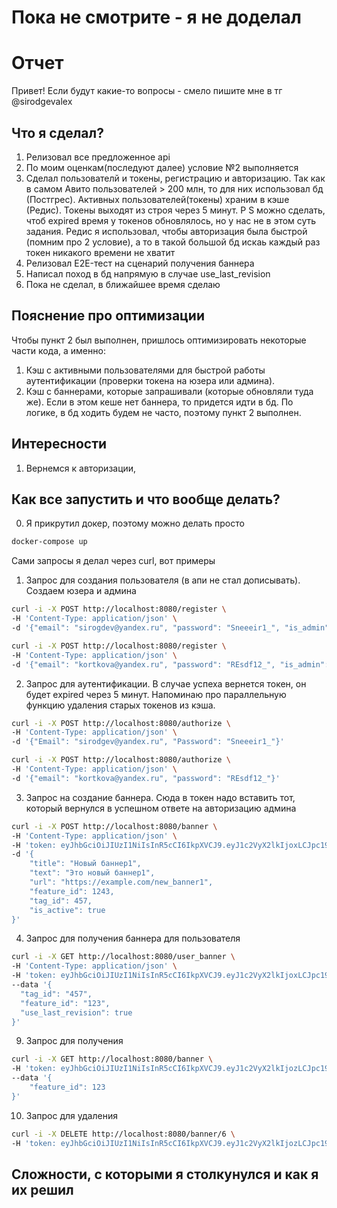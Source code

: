 # Пока не смотрите - я не доделал

# Отчет

Привет!
Если будут какие-то вопросы - смело пишите мне в тг @sirodgevalex

## **Что я сделал?**

1. Релизовал все предложенное api
2. По моим оценкам(последуют далее) условие №2 выполняется
3. Сделал пользователй и токены, регистрацию и авторизацию. Так как в самом Авито пользователей > 200 млн, то для них использовал бд (Постгрес). Активных пользователей(токены) храним в кэше (Редис). Токены выходят из строя через 5 минут. P S можно сделать, чтоб expired время у токенов обновлялось, но у нас не в этом суть задания. Редис я использовал, чтобы авторизация была быстрой (помним про 2 условие), а то в такой большой бд искаь каждый раз токен никакого времени не хватит
4. Релизовал Е2E-тест на сценарий получения баннера
5. Написал поход в бд напрямую в случае use_last_revision
6. Пока не сделал, в ближайшее время сделаю

## Пояснение про оптимизации

Чтобы пункт 2 был выполнен, пришлось оптимизировать некоторые части кода, а именно:

1) Кэш с активными пользователями для быстрой работы аутентификации (проверки токена на юзера или админа).
2) Кэш с баннерами, которые запрашивали (которые обновляли туда же). Если в этом кеше нет баннера, то придется идти в бд. По логике, в бд ходить будем не часто, поэтому пункт 2 выполнен.

## Интересности

1. Вернемся к авторизации,

## Как все запустить и что вообще делать?

0. Я прикрутил докер, поэтому можно делать просто

```bash
docker-compose up
```

Сами запросы я делал через curl, вот примеры

1. Запрос для создания пользователя (в апи не стал дописывать). Создаем юзера и админа

```bash
curl -i -X POST http://localhost:8080/register \
-H 'Content-Type: application/json' \
-d '{"email": "sirogdev@yandex.ru", "password": "Sneeeir1_", "is_admin": false}'
```

```bash
curl -i -X POST http://localhost:8080/register \
-H 'Content-Type: application/json' \
-d '{"email": "kortkova@yandex.ru", "password": "REsdf12_", "is_admin": true}'
```

2. Запрос для аутентификации. В случае успеха вернется токен, он будет expired через 5 минут. Напоминаю про параллельную функцию удаления старых токенов из кэша.

```bash
curl -i -X POST http://localhost:8080/authorize \
-H 'Content-Type: application/json' \
-d '{"Email": "sirodgev@yandex.ru", "Password": "Sneeeir1_"}'
```

```bash
curl -i -X POST http://localhost:8080/authorize \
-H 'Content-Type: application/json' \
-d '{"email": "kortkova@yandex.ru", "password": "REsdf12_"}'
```

3. Запрос на создание баннера. Сюда в токен надо вставить тот, который вернулся в успешном ответе на авторизацию админа

```bash
curl -i -X POST http://localhost:8080/banner \
-H 'Content-Type: application/json' \
-H 'token: eyJhbGciOiJIUzI1NiIsInR5cCI6IkpXVCJ9.eyJ1c2VyX2lkIjoxLCJpc19hZG1pbiI6ZmFsc2UsImV4cCI6MTcxMzEyNzE5OSwic3ViIjoiMSJ9.uS_IMFpokzHGObZSZBMuJrPx_u8dWHNE_A3_YUcvrSg' \
-d '{
    "title": "Новый баннер1",
    "text": "Это новый баннер1",
    "url": "https://example.com/new_banner1",
    "feature_id": 1243,
    "tag_id": 457,
    "is_active": true
}'
```

4. Запрос для получения баннера для пользователя

```bash
curl -i -X GET http://localhost:8080/user_banner \
-H 'Content-Type: application/json' \
-H 'token: eyJhbGciOiJIUzI1NiIsInR5cCI6IkpXVCJ9.eyJ1c2VyX2lkIjoxLCJpc19hZG1pbiI6ZmFsc2UsImV4cCI6MTcxMzA1ODc4OCwic3ViIjoiMSJ9.ImQeNyL7tCl28FyT0bKdE-0xIqA-n355vO1ReObpRU0' \
--data '{
  "tag_id": "457",
  "feature_id": "123",
  "use_last_revision": true
}'
```

9. Запрос для получения

```bash
curl -i -X GET http://localhost:8080/banner \
-H 'token: eyJhbGciOiJIUzI1NiIsInR5cCI6IkpXVCJ9.eyJ1c2VyX2lkIjozLCJpc19hZG1pbiI6dHJ1ZSwiZXhwIjoxNzEzMDg5MjAwLCJzdWIiOiIzIn0.EJHSImpvV9bc7JPFZYPN-HeTPmOoIpr50JpaMAK6dC0' \
--data '{
    "feature_id": 123
}'
```

10. Запрос для удаления

```bash
curl -i -X DELETE http://localhost:8080/banner/6 \
-H 'token: eyJhbGciOiJIUzI1NiIsInR5cCI6IkpXVCJ9.eyJ1c2VyX2lkIjozLCJpc19hZG1pbiI6dHJ1ZSwiZXhwIjoxNzEzMDg5MjAwLCJzdWIiOiIzIn0.EJHSImpvV9bc7JPFZYPN-HeTPmOoIpr50JpaMAK6dC0'
```

## Сложности, с которыми я столкунулся и как я их решил